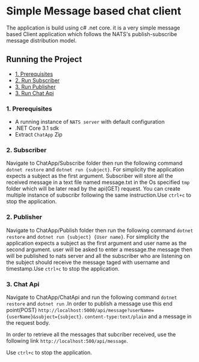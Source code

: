 # Simple Message based chat client
The application is build using c# .net core. it is a very simple message based Client application which follows the NATS's publish-subscribe message distribution model.

## Running the Project
* [1. Prerequisites](#1-prerequisites)
* [2. Run Subscriber](#2-Subscriber)
* [3. Run Publisher](#2-Publisher)
* [3. Run Chat Api](#2-ChatApi)


### 1. Prerequisites
- A running instance of `NATS server` with default configuration
- .NET Core 3.1 sdk
- Extract `ChatApp` Zip  

### 2. Subscriber
Navigate to ChatApp/Subscribe folder then run the following command `dotnet restore` and `dotnet run {subject}`. For simplicity the application expects a subject as the first argument. Subscriber will store all the received message in a text file named message.txt in the Os specified `tmp` folder which will be later read by the api(GET) request. You can create multiple instance of subscribr following the same instruction.Use `ctrl+c` to stop the application.

### 2. Publisher
Navigate to ChatApp/Publish folder then run the following command `dotnet restore` and `dotnet run {subject} {User name}`. For simplicity the application expects a subject as the first argument and user name as the second argument. user will be asked to enter a message.the message then will be published to nats server and all the subscriber who are listening on the subject should receive the message taged with username and timestamp.Use `ctrl+c` to stop the application.

### 3. Chat Api
Navigate to ChatApp/ChatApi and run the following command `dotnet restore` and `dotnet run` .In order to publish a message use this end point(POST) `http://localhost:5000/api/message?userName={userName}&subject={subject}`. `content-type:text/plain` and a message in the request body.

In order to retrieve all the messages that subcriber received, use the following link `http://localhost:500/api/message`.

Use `ctrl+c` to stop the application.